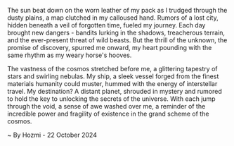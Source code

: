 
The sun beat down on the worn leather of my pack as I trudged through the dusty plains, a map clutched in my calloused hand. Rumors of a lost city, hidden beneath a veil of forgotten time, fueled my journey. Each day brought new dangers - bandits lurking in the shadows, treacherous terrain, and the ever-present threat of wild beasts. But the thrill of the unknown, the promise of discovery, spurred me onward, my heart pounding with the same rhythm as my weary horse's hooves. 

The vastness of the cosmos stretched before me, a glittering tapestry of stars and swirling nebulas. My ship, a sleek vessel forged from the finest materials humanity could muster, hummed with the energy of interstellar travel. My destination? A distant planet, shrouded in mystery and rumored to hold the key to unlocking the secrets of the universe. With each jump through the void, a sense of awe washed over me, a reminder of the incredible power and fragility of existence in the grand scheme of the cosmos. 

~ By Hozmi - 22 October 2024
